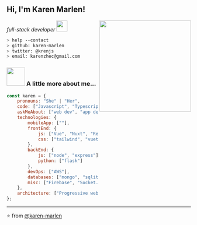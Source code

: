 <h2> Hi, I'm Karen Marlen!</h2>
<img align='right' src="https://user-images.githubusercontent.com/72042911/100793543-080fe780-33fb-11eb-84c0-cb6a09d112e3.png" width="250">
<p><em>full-stack developer <a href="https://www.thoughtworks.com"></a><img src="https://media.giphy.com/media/WUlplcMpOCEmTGBtBW/giphy.gif" width="30"> 
</em></p>

````bash
> help --contact
> github: karen-marlen
> twitter: @krenjs
> email: karenzhec@gmail.com
````


### <img src="https://media.giphy.com/media/VgCDAzcKvsR6OM0uWg/giphy.gif" width="50"> A little more about me...  

```javascript
const karen = {
    pronouns: "She" | "Her",
    code: ["Javascript", "Typescript", "Python", "Java"],
    askMeAbout: ["web dev", "app dev", "design"],
    technologies: {
        mobileApp: [""],
        frontEnd: {
            js: ["Vue", "Nuxt", "React"],
            css: ["tailwind", "vuetify", "bootstrap", "bulma"]
        },
        backEnd: {
            js: ["node", "express"],
            python: ["flask"]
        },
        devOps: ["AWS"],
        databases: ["mongo", "sqlite"],
        misc: ["Firebase", "Socket.IO", "open-cv"]
    },
    architecture: ["Progressive web applications", "Single page applications"],
};
```

---

⭐️ from [@karen-marlen](https://github.com/karen-marlen)
